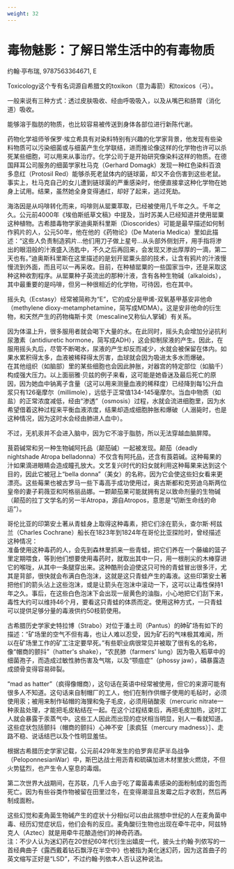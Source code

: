 ```yaml
---
weight: 32
---
```

# 毒物魅影：了解日常生活中的有毒物质

约翰·亭布瑞, 9787563364671, E

Toxicology这个专有名词源自希腊文的toxikon（意为毒箭）和toxicos（弓）。

一般来说有三种方式：透过皮肤吸收、经由呼吸吸入，以及从嘴巴和肠胃（消化道）吸收。

能够溶于脂肪的物质，也比较容易被传送到身体各部位进行新陈代谢。

药物化学祖师爷保罗·埃立希具有对染料特别有兴趣的化学家背景，他发现有些染料物质可以污染细菌或与细菌产生化学联结，进而推论像这样的化学物也许可以杀死某些细胞，可以用来从事治疗。化学公司于是开始研究像染料这样的物质。在德国拜耳公司服务的细菌学家杜马克（Gerhard Domagk）发现一种红色染料百浪多息红（Protosil Red）能够杀死老鼠体内的链球菌，却又不会伤害到这些老鼠。事实上，杜马克自己的女儿遭到链球菌的严重感染时，他便直接拿这种化学物在她身上试用。结果，虽然她全身变得通红，却好了起来，逃过死劫。

海洛因是从吗啡转化而来，吗啡则从罂粟萃取，已经被使用几千年之久。千年之久。公元前4000年《埃伯斯纸草文稿》中提及，当时苏美人已经知道并使用罂粟这种植物。古希腊毒物学家迪奥斯科里斯（Dioscorides）可能是最早描述如何制作鸦片的人，公元50年，他在他的《药物论》（De Materia Medica）里如此描述：“这些人负责制造鸦片…他们用刀子做上星号…从头部外侧划开，用手指将渗出的眼泪般的汁液盛入汤匙中，不久之后再回来，会发现又渗出厚厚的一滴，第二天也有。”迪奥斯科里斯在这里描述的是划开罂粟头部的技术，让含有鸦片的汁液慢慢流到外面，而且可以一再采收。目前，在种植罂粟的一些国家当中，还是采取这种这种收割程序。从罂粟种子英流出的那种汁液，含有各种生物碱（alkaloids），其中最重要的是吗啡，但另一种很相近的化学物，可待因，也在其中。

摇头丸（Ecstasy）经常被简称为“E”，它的成分是甲烯-双氧基甲基安非他命（methylene dioxy-metamphetamine，简写成MDMA）。这是安非他命的衍生物，和天然产生的药物梅斯卡灵（mescaline又称仙人掌碱）有关系。

因为体温上升，很多服用者就会喝下大量的水。在此同时，摇头丸会增加分泌抗利尿激素（antidiuretic hormone，简写成ADH），这会抑制尿液的产生。因此，在服用摇头丸后，尽管不断喝水，尿液的产生却反而减少，水就会被保留在体内。如果水累积得太多，血液被稀释得太厉害，血球就会因为吸进太多水而爆破。  
在其他组织（如脑部）里的某些细胞也会因此肿胀，对器宫的特定部位（如脑千）构成强大压力。以上面丽雅·贝兹的例子来看，这可能是她昏迷及最后死亡的原因，因为她血中钠离子含量（这可以用来测量血液的稀释度）已经降到每1公升血浆只有126毫摩尔（millimole），远低于正常值134-145毫摩尔。当血中物质（如盐）的正常浓度减低，经由“渗透”（osmosis）过程，水就会流进细胞里，因为水希望借着这种过程来平衡血液浓度，结果却造成细胞肿胀和爆破（人溺毙时，也是这种情况，因为这时水会经由肺进人血中）。

不过，无机汞并不会进入脑中，因为它不溶于脂肪，所以无法穿越血脑屏障。

茛菪碱常和另一种生物碱阿托品（颠茄碱）一起被发现。颠茄（deadly nightshade Atropa belladonna）不仅含有阿托品，还含有莨菪碱。这种莓果的汁如果滴进眼睛会造成瞳孔放大。文艺复兴时代的妇女就利用这种莓果来达到这个目的，因此它被冠上“bella donna”（美女）的名称，因为它会使这些妇女看来更漂亮。这些莓果也被古罗马一些下毒高手成功使用过，奥古斯都和克劳迪乌斯两位皇帝的妻子莉薇亚和阿格丽品娜。一颗颠茄果可能就拥有足以致命剂量的生物碱（颠茄的拉丁文学名的另一半Atropa，源自Atropos，意思是“切断生命线的命运”）。

哥伦比亚的印第安土著从青蛙身上取得这种毒素，把它们涂在箭头，查尔斯·柯兹兰（Charles Cochrane）船长在1823年到1824年在哥伦比亚探险时，曾经描述这种情况：  
准备使用这种毒药的人，会先到森林里抓来一些青蛙，把它们养在一个藤编的篮子里定期喂食，等到他们想要使用毒药时，就取出其中一只，用一根削尖的木棒穿进它的喉咙，从其中一条腿穿出来。这种酷刑会迫使这只可怜的青蛙冒出很多汗，尤其是背部，很快就会布满白色泡沫，这就是这只青蛙产生的毒液。这些印第安土著把他们的箭头沾上这些泡沫，或是让箭头在泡沫中滚动一下，这可以让毒性保持1年之久。事后，在这些白色泡沫下会出现一层黄色的油脂，小心地把它们刮下来，毒性大约可以维持46个月，要看这只青蛙的体质而定。使用这种方式，一只青蛙可以提供足够分量的毒液供约50枝箭使用。

古希腊历史学家史特拉博（Strabo）对位于潘土司（Pantus）的砷矿场有如下的描述：“矿场里的空气不但有毒，也让人难以忍受，因为矿石的气味极其难闻，所以在矿场里工作的矿工注定要早死。”有些职业病很常见并被取了很有名的名称，像“帽商的颤抖”（hatter's shake），“农民肺（farmers' lung）因为吸入稻草中的细菌孢子，而造成过敏性肺伤害及气喘，以及“颚疽症”（phossy jaw），磷暴露造成颌骨变得容易碎裂。

“mad as hatter”（疯得像帽商），这句话在英语中经常被使用，但它的来源可能有很多人不知道。这句话来自制帽厂的工人，他们在制作供帽子使用的毛毡时，必须使用汞；被用来制作毡帽的海狸和兔子毛皮，必须用硝酸汞（mercuric nitrate一种汞盐处理，才能把毛皮粘结在一起。在这个过程结束后，再把毛皮加热，这时工人就会暴露于汞蒸气中。这些工人因此而出现的症状相当明显，别人一看就知道。这些症状包括颤抖（帽商的颤抖）心神不安［汞疯狂（mercury madness）］、走路不稳、说话结巴以及个性明显羞怯。

根据古希腊历史学家记载，公元前429年发生的伯罗奔尼萨半岛战争（PeloponnesianWar）中，斯巴达战士用沥青和硫磺加进木材里放火燃烧，不但火势猛烈，也产生令人窒息的毒烟。

第二次世界大战期间，在苏联，几千人由于吃了霉菌毒素感染的面粉制成的面包而死亡。因为有些谷类作物被留在田里过冬，在变得潮湿且发霉之后才收割，然后再制成面粉。

这些幻觉和麦角菌生物碱产生的症状十分相似可以由此揣想中世纪的人在麦角菌中毒、经历幻觉症状后，他们会有的反应。麦角酸衍生物也出现在牵牛花中，阿兹特克人（Aztec）就是用牵牛花酿造他们的神奇药酒。  
注：不少人认为迷幻药在20世纪60年代衍生出嬉皮一代，披头士约翰·列侬写的一首经典曲子《露西戴着钻石飘浮在半空中》也被指为美化迷幻药，因为这首曲子的英文缩写正好是“LSD”，不过约翰·列依本人否认这种说法。